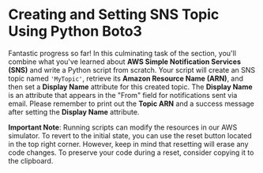 # Creating and Setting SNS Topic Using Python Boto3

Fantastic progress so far! In this culminating task of the section, you'll combine what you've learned about **AWS Simple Notification Services (SNS)** and write a Python script from scratch. Your script will create an SNS topic named `'MyTopic'`, retrieve its **Amazon Resource Name (ARN)**, and then set a **Display Name** attribute for this created topic. The **Display Name** is an attribute that appears in the "From" field for notifications sent via email. Please remember to print out the **Topic ARN** and a success message after setting the **Display Name** attribute.

**Important Note**: Running scripts can modify the resources in our AWS simulator. To revert to the initial state, you can use the reset button located in the top right corner. However, keep in mind that resetting will erase any code changes. To preserve your code during a reset, consider copying it to the clipboard.